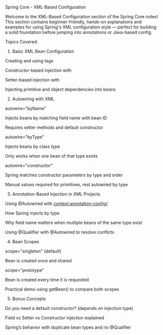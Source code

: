 Spring Core - XML-Based Configuration

Welcome to the XML-Based Configuration section of the Spring Core notes! This section contains beginner-friendly, hands-on explanations and examples for using Spring's XML configuration style — perfect for building a solid foundation before jumping into annotations or Java-based config.

 Topics Covered

 1. Basic XML Bean Configuration

Creating and using <bean> tags

Constructor-based injection with <constructor-arg>

Setter-based injection with <property>

Injecting primitive and object dependencies into beans

 2. Autowiring with XML

autowire="byName"

Injects beans by matching field name with bean ID

Requires setter methods and default constructor

autowire="byType"

Injects beans by class type

Only works when one bean of that type exists

autowire="constructor"

Spring matches constructor parameters by type and order

Manual values required for primitives, rest autowired by type

 3. Annotation-Based Injection in XML Projects

Using @Autowired with <context:annotation-config/>

How Spring injects by type

Why field name matters when multiple beans of the same type exist

Using @Qualifier with @Autowired to resolve conflicts

 4. Bean Scopes

scope="singleton" (default)

Bean is created once and shared

scope="prototype"

Bean is created every time it is requested

Practical demo using getBean() to compare both scopes

 5. Bonus Concepts

Do you need a default constructor? (depends on injection type)

Field vs Setter vs Constructor injection explained

Spring’s behavior with duplicate bean types and no @Qualifier
